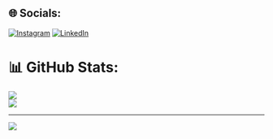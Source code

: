 ## 🌐 Socials:
[![Instagram](https://img.shields.io/badge/Instagram-%23E4405F.svg?logo=Instagram&logoColor=white)](https://instagram.com/bb_azat) [![LinkedIn](https://img.shields.io/badge/LinkedIn-%230077B5.svg?logo=linkedin&logoColor=white)](https://linkedin.com/in/azatberdimyradov)

# 📊 GitHub Stats:
![](https://github-readme-stats.vercel.app/api?username=Azat6393&theme=radical&hide_border=false&include_all_commits=true&count_private=true)<br/>
![](https://github-readme-stats.vercel.app/api/top-langs/?username=Azat6393&theme=radical&hide_border=false&include_all_commits=true&count_private=true&layout=compact)

---
[![](https://visitcount.itsvg.in/api?id=Azat6393&icon=0&color=0)](https://visitcount.itsvg.in)

<!-- Proudly created with GPRM ( https://gprm.itsvg.in ) -->
